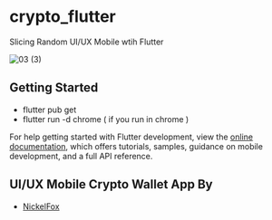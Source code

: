 # crypto_flutter

Slicing Random UI/UX Mobile wtih Flutter

![03 (3)](https://user-images.githubusercontent.com/48532204/226160871-7ee27ee4-5e91-4ef7-95ed-d6a0930e429a.jpg)


## Getting Started

- flutter pub get
- flutter run -d chrome ( if you run in chrome )

For help getting started with Flutter development, view the
[online documentation](https://docs.flutter.dev/), which offers tutorials,
samples, guidance on mobile development, and a full API reference.

## UI/UX Mobile Crypto Wallet App By
- [NickelFox](https://www.figma.com/@nickelfox)
